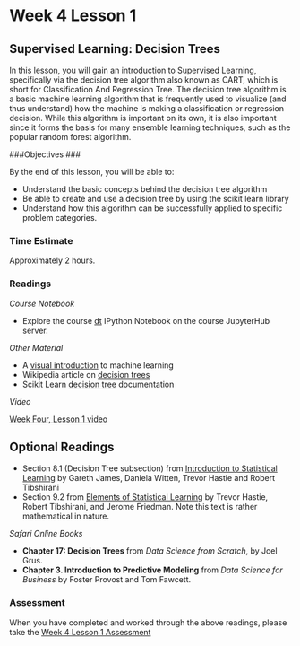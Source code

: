 # Week 4 Lesson 1 #
## Supervised Learning: Decision Trees ##

In this lesson, you will gain an introduction to Supervised Learning,
specifically via the decision tree algorithm also known as CART, which
is short for Classification And Regression Tree. The decision tree
algorithm is a basic machine learning algorithm that is frequently used
to visualize (and thus understand) how the machine is making a
classification or regression decision. While this algorithm is important
on its own, it is also important since it forms the basis for many
ensemble learning techniques, such as the popular random forest
algorithm.

###Objectives ###

By the end of this lesson, you will be able to:

- Understand the basic concepts behind the decision tree algorithm
- Be able to create and use a decision tree by using the scikit learn library
- Understand how this algorithm can be successfully applied to specific problem categories.

### Time Estimate ###

Approximately 2 hours.

### Readings ####

_Course Notebook_

- Explore the course [dt][l1nb]
IPython Notebook on the course JupyterHub server.

_Other Material_

- A [visual introduction][vdt] to machine learning
- Wikipedia article on [decision trees][wdt]
- Scikit Learn [decision tree][sdt] documentation

_Video_

[Week Four, Lesson 1 video][lv]

## Optional Readings ##

- Section 8.1 (Decision Tree subsection) from [Introduction to Statistical Learning][isl]  by
Gareth James, Daniela Witten, Trevor Hastie and Robert Tibshirani
- Section 9.2 from [Elements of Statistical Learning][esl] by Trevor
Hastie, Robert Tibshirani, and Jerome Friedman. Note this text is rather
mathematical in nature.

_Safari Online Books_

- **Chapter 17: Decision Trees** from _Data Science from Scratch_, by Joel Grus.
- **Chapter 3. Introduction to Predictive Modeling** from _Data Science for Business_ by Foster Provost and Tom
Fawcett.

### Assessment ###

When you have completed and worked through the above readings, please take the [Week 4 Lesson 1 Assessment][la]

[l1nb]: ../notebooks/intro2dt.ipynb

[lv]: https://mediaspace.illinois.edu/media/w4l1/1_tqh40kvc/63153661
[la]: https://learn.illinois.edu/mod/quiz/view.php?id=

[vdt]: http://www.r2d3.us/visual-intro-to-machine-learning-part-1/
[wdt]: https://en.wikipedia.org/wiki/Decision_tree
[sdt]: http://scikit-learn.org/stable/modules/tree.html#decision-trees

[isl]: http://www-bcf.usc.edu/~gareth/ISL/
[esl]: http://statweb.stanford.edu/~tibs/ElemStatLearn/
